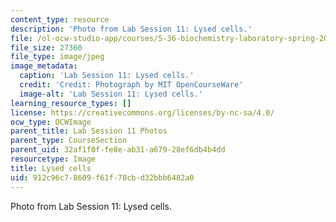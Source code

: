 ```yaml
---
content_type: resource
description: 'Photo from Lab Session 11: Lysed cells.'
file: /ol-ocw-studio-app/courses/5-36-biochemistry-laboratory-spring-2009/912c96c78609f61f78cbd32bbb6482a0_Lab11_4.jpg
file_size: 27360
file_type: image/jpeg
image_metadata:
  caption: 'Lab Session 11: Lysed cells.'
  credit: 'Credit: Photograph by MIT OpenCourseWare'
  image-alt: 'Lab Session 11: Lysed cells.'
learning_resource_types: []
license: https://creativecommons.org/licenses/by-nc-sa/4.0/
ocw_type: OCWImage
parent_title: Lab Session 11 Photos
parent_type: CourseSection
parent_uid: 32af1f0f-fe8e-ab31-a679-28ef6db4b4dd
resourcetype: Image
title: Lysed cells
uid: 912c96c7-8609-f61f-78cb-d32bbb6482a0
---
```

Photo from Lab Session 11: Lysed cells.